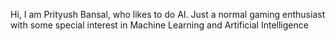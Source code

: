 Hi, I am Prityush Bansal, who likes to do AI. 
Just a normal gaming enthusiast with some special interest in Machine Learning and Artificial Intelligence
<!---
Prityush-14/Prityush-14 is a ✨ special ✨ repository because its `README.md` (this file) appears on your GitHub profile.
You can click the Preview link to take a look at your changes.
--->
